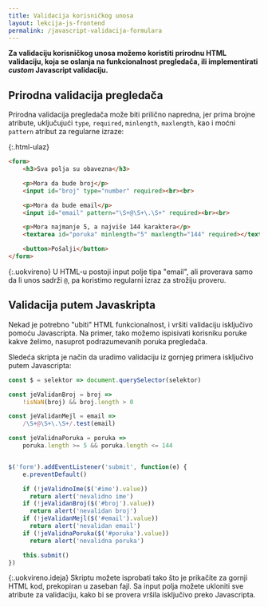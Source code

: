 ```yaml
---
title: Validacija korisničkog unosa
layout: lekcija-js-frontend
permalink: /javascript-validacija-formulara
--- 
```


**Za validaciju korisničkog unosa možemo koristiti prirodnu HTML validaciju, koja se oslanja na funkcionalnost pregledača, ili implementirati *custom* Javascript validaciju.**

## Prirodna validacija pregledača 

Prirodna validacija pregledača može biti prilično napredna, jer prima brojne atribute, uključujući `type`, `required`, `minlength`, `maxlength`, kao i moćni `pattern` atribut za regularne izraze:

{:.html-ulaz}
```html
<form>
    <h3>Sva polja su obavezna</h3>

    <p>Mora da bude broj</p>
    <input id="broj" type="number" required><br><br>

    <p>Mora da bude email</p>
    <input id="email" pattern="\S+@\S+\.\S+" required><br><br>

    <p>Mora najmanje 5, a najviše 144 karaktera</p>
    <textarea id="poruka" minlength="5" maxlength="144" required></textarea><br><br>

    <button>Pošalji</button>
</form>
```

{:.uokvireno}
U HTML-u postoji input polje tipa "email", ali proverava samo da li unos sadrži `@`, pa koristimo regularni izraz za strožiju proveru.

## Validacija putem Javaskripta

Nekad je potrebno "ubiti" HTML funkcionalnost, i vršiti validaciju isključivo pomoću Javascripta. Na primer, tako možemo ispisivati korisniku poruke kakve želimo, nasuprot podrazumevanih poruka pregledača. 

Sledeća skripta je način da uradimo validaciju iz gornjeg primera isključivo putem Javascripta: 

```js
const $ = selektor => document.querySelector(selektor)

const jeValidanBroj = broj =>
    !isNaN(broj) && broj.length > 0

const jeValidanMejl = email =>
    /\S+@\S+\.\S+/.test(email)

const jeValidnaPoruka = poruka =>
    poruka.length >= 5 && poruka.length <= 144


$('form').addEventListener('submit', function(e) {
    e.preventDefault()

    if (!jeValidnoIme($('#ime').value))
      return alert('nevalidno ime')
    if (!jeValidanBroj($('#broj').value))
      return alert('nevalidan broj')
    if (!jeValidanMejl($('#email').value))
      return alert('nevalidan email')
    if (!jeValidnaPoruka($('#poruka').value))
      return alert('nevalidna poruka')

    this.submit()
})
```

{:.uokvireno.ideja}
Skriptu možete isprobati tako što je prikačite za gornji HTML kod, prekopiran u zaseban fajl. Sa input polja možete ukloniti sve atribute za validaciju, kako bi se provera vršila isključivo preko Javascripta.